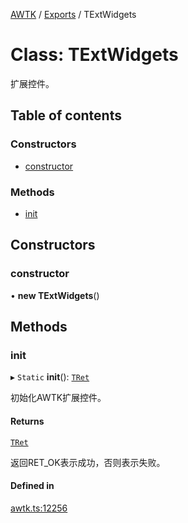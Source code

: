 [AWTK](../README.md) / [Exports](../modules.md) / TExtWidgets

# Class: TExtWidgets

扩展控件。

## Table of contents

### Constructors

- [constructor](TExtWidgets.md#constructor)

### Methods

- [init](TExtWidgets.md#init)

## Constructors

### constructor

• **new TExtWidgets**()

## Methods

### init

▸ `Static` **init**(): [`TRet`](../enums/TRet.md)

初始化AWTK扩展控件。

#### Returns

[`TRet`](../enums/TRet.md)

返回RET_OK表示成功，否则表示失败。

#### Defined in

[awtk.ts:12256](https://github.com/zlgopen/awtk-binding/blob/25012c6/tools/code_gen/js/output/awtk.ts#L12256)

